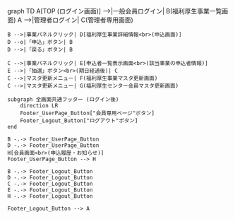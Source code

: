 graph TD
    A[TOP (ログイン画面)] -->|一般会員ログイン| B(福利厚生事業一覧画面)
    A -->|管理者ログイン| C(管理者専用画面)

    B -->|事業パネルクリック| D[福利厚生事業詳細情報<br>(申込画面)]
    D --o|「申込」ボタン| B
    D -->|「戻る」ボタン| B

    C -->|事業パネルクリック| E[申込者一覧表示画面<br>(該当事業の申込者情報)]
    E -->|「抽選」ボタン<br>(期日経過後)| C
    C -->|マスタ更新メニュー| F(福利厚生事業マスタ更新画面)
    C -->|マスタ更新メニュー| G(福利厚生センター会員マスタ更新画面)

    subgraph 全画面共通フッター (ログイン後)
        direction LR
        Footer_UserPage_Button["会員専用ページ"ボタン]
        Footer_Logout_Button["ログアウト"ボタン]
    end

    B -.-> Footer_UserPage_Button
    D -.-> Footer_UserPage_Button
    H[会員画面<br>(申込履歴・お知らせ)]
    Footer_UserPage_Button --> H

    B -.-> Footer_Logout_Button
    D -.-> Footer_Logout_Button
    C -.-> Footer_Logout_Button
    E -.-> Footer_Logout_Button
    H -.-> Footer_Logout_Button

    Footer_Logout_Button --> A
